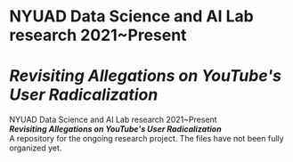 # NYUAD Data Science and AI Lab research 2021~Present
# ***Revisiting Allegations on YouTube's User Radicalization***
    
NYUAD Data Science and AI Lab research 2021~Present  
***Revisiting Allegations on YouTube's User Radicalization***  
A repository for the ongoing research project. The files have not been fully organized yet.
